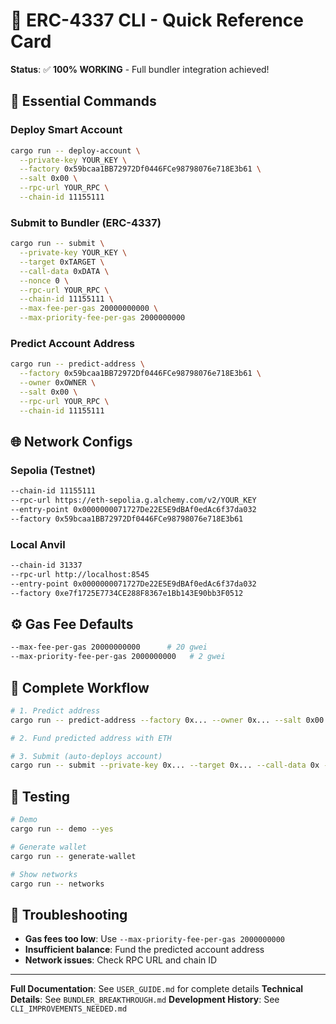 # 🚀 ERC-4337 CLI - Quick Reference Card

**Status**: ✅ **100% WORKING** - Full bundler integration achieved!

## 🎯 **Essential Commands**

### **Deploy Smart Account**
```bash
cargo run -- deploy-account \
  --private-key YOUR_KEY \
  --factory 0x59bcaa1BB72972Df0446FCe98798076e718E3b61 \
  --salt 0x00 \
  --rpc-url YOUR_RPC \
  --chain-id 11155111
```

### **Submit to Bundler (ERC-4337)**
```bash
cargo run -- submit \
  --private-key YOUR_KEY \
  --target 0xTARGET \
  --call-data 0xDATA \
  --nonce 0 \
  --rpc-url YOUR_RPC \
  --chain-id 11155111 \
  --max-fee-per-gas 20000000000 \
  --max-priority-fee-per-gas 2000000000
```

### **Predict Account Address**
```bash
cargo run -- predict-address \
  --factory 0x59bcaa1BB72972Df0446FCe98798076e718E3b61 \
  --owner 0xOWNER \
  --salt 0x00 \
  --rpc-url YOUR_RPC \
  --chain-id 11155111
```

## 🌐 **Network Configs**

### **Sepolia (Testnet)**
```bash
--chain-id 11155111
--rpc-url https://eth-sepolia.g.alchemy.com/v2/YOUR_KEY
--entry-point 0x0000000071727De22E5E9dBAf0edAc6f37da032
--factory 0x59bcaa1BB72972Df0446FCe98798076e718E3b61
```

### **Local Anvil**
```bash
--chain-id 31337
--rpc-url http://localhost:8545
--entry-point 0x0000000071727De22E5E9dBAf0edAc6f37da032
--factory 0xe7f1725E7734CE288F8367e1Bb143E90bb3F0512
```

## ⚙️ **Gas Fee Defaults**

```bash
--max-fee-per-gas 20000000000      # 20 gwei
--max-priority-fee-per-gas 2000000000   # 2 gwei
```

## 🔄 **Complete Workflow**

```bash
# 1. Predict address
cargo run -- predict-address --factory 0x... --owner 0x... --salt 0x00 --rpc-url ... --chain-id 11155111

# 2. Fund predicted address with ETH

# 3. Submit (auto-deploys account)
cargo run -- submit --private-key 0x... --target 0x... --call-data 0x --nonce 0 --rpc-url ... --chain-id 11155111
```

## 🧪 **Testing**

```bash
# Demo
cargo run -- demo --yes

# Generate wallet
cargo run -- generate-wallet

# Show networks
cargo run -- networks
```

## 🚨 **Troubleshooting**

- **Gas fees too low**: Use `--max-priority-fee-per-gas 2000000000`
- **Insufficient balance**: Fund the predicted account address
- **Network issues**: Check RPC URL and chain ID

---

**Full Documentation**: See `USER_GUIDE.md` for complete details
**Technical Details**: See `BUNDLER_BREAKTHROUGH.md`
**Development History**: See `CLI_IMPROVEMENTS_NEEDED.md`
